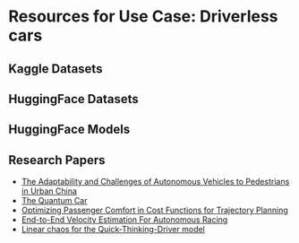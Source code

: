 # Resources for Use Case: Driverless cars

## Kaggle Datasets

## HuggingFace Datasets

## HuggingFace Models

## Research Papers
- [The Adaptability and Challenges of Autonomous Vehicles to Pedestrians in
  Urban China](http://arxiv.org/abs/2007.13281v1)
- [The Quantum Car](http://arxiv.org/abs/1512.03521v1)
- [Optimizing Passenger Comfort in Cost Functions for Trajectory Planning](http://arxiv.org/abs/1811.06895v1)
- [End-to-End Velocity Estimation For Autonomous Racing](http://arxiv.org/abs/2003.06917v2)
- [Linear chaos for the Quick-Thinking-Driver model](http://arxiv.org/abs/1503.07745v1)
